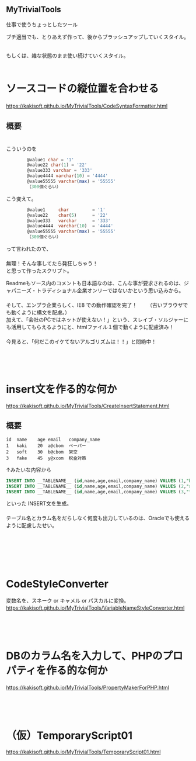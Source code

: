 ## MyTrivialTools
仕事で使うちょっとしたツール      
      
ブチ適当でも、とりあえず作って、後からブラッシュアップしていくスタイル。    
      
もしくは、雑な状態のまま使い続けていくスタイル。  
         
　        
# ソースコードの縦位置を合わせる
https://kakisoft.github.io/MyTrivialTools/CodeSyntaxFormatter.html
　  
## 概要
　  
こういうのを
```sql
        @value1 char = '1'
        @value22 char(1) = '22'
        @value333 varchar = '333'
        @value4444 varchar(10) = '4444'
        @value55555 varchar(max) = '55555'
        （300個ぐらい）
```
こう変えて。
```sql
        @value1     char         = '1'
        @value22    char(5)      = '22'
        @value333   varchar      = '333'
        @value4444  varchar(10)  = '4444'
        @value55555 varchar(max) = '55555'
        （300個ぐらい）
```
って言われたので、  
　  
無理！そんな事してたら発狂しちゃう！  
と思って作ったスクリプト。  

Readmeもソース内のコメントも日本語なのは、こんな事が要求されるのは、ジャパニーズ・トラディショナル企業オンリーではないかという思い込みから。  
　  
そして、エンプラ企業らしく、IE8 での動作確認を完了！      
（古いブラウザでも動くように構文を配慮。）
　        
加えて、「会社のPCではネットが使えない！」という、スレイブ・ソルジャーにも活用してもらえるようにと、htmlファイル１個で動くように配慮済み！
　        
　        
今見ると、「何だこのイケてないアルゴリズムは！！」と悶絶中！
　        
　        
　        
　        

# insert文を作る的な何か
https://kakisoft.github.io/MyTrivialTools/CreateInsertStatement.html
## 概要
```
id	name	age	email	company_name
1	kaki	20	a@cbom	ペーパー
2	soft	30	b@cbom	架空
3	fake	45	y@xcom	税金対策
```
↑みたいな内容から
```sql
INSERT INTO __TABLENAME__ (id,name,age,email,company_name) VALUES (1,"kaki",20,"a@cbom","ペーパー");
INSERT INTO __TABLENAME__ (id,name,age,email,company_name) VALUES (2,"soft",30,"b@cbom","架空");
INSERT INTO __TABLENAME__ (id,name,age,email,company_name) VALUES (3,"fake",45,"y@xcom","税金対策");
```
といった INSERT文を生成。      
　        
テーブル名とカラム名をだらしなく何度も出力しているのは、Oracleでも使えるように配慮したせい。

　    
　    
　    
　    
# CodeStyleConverter
変数名を、スネーク or キャメル or パスカルに変換。      
https://kakisoft.github.io/MyTrivialTools/VariableNameStyleConverter.html
　    
　    
　    
　    
# DBのカラム名を入力して、PHPのプロパティを作る的な何か
https://kakisoft.github.io/MyTrivialTools/PropertyMakerForPHP.html
　    
　    
　    
　    
# （仮）TemporaryScript01
https://kakisoft.github.io/MyTrivialTools/TemporaryScript01.html
